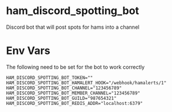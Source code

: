 # ham_discord_spotting_bot
Discord bot that will post spots for hams into a channel

# Env Vars
The following need to be set for the bot to work correctly

```
HAM_DISCORD_SPOTTING_BOT_TOKEN=""
HAM_DISCORD_SPOTTING_BOT_HAMALERT_HOOK="/webhook/hamalerts/1"
HAM_DISCORD_SPOTTING_BOT_CHANNEL="123456789"
HAM_DISCORD_SPOTTING_BOT_MEMBER_CHANNEL="123456789"
HAM_DISCORD_SPOTTING_BOT_GUILD="987654321"
HAM_DISCORD_SPOTTING_BOT_REDIS_ADDR="localhost:6379"
```
